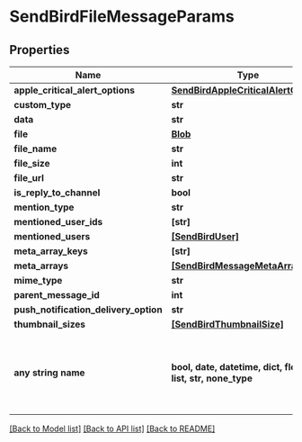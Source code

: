 # SendBirdFileMessageParams


## Properties
Name | Type | Description | Notes
------------ | ------------- | ------------- | -------------
**apple_critical_alert_options** | [**SendBirdAppleCriticalAlertOptions**](SendBirdAppleCriticalAlertOptions.md) |  | [optional] 
**custom_type** | **str** |  | [optional] 
**data** | **str** |  | [optional] 
**file** | [**Blob**](Blob.md) |  | [optional] 
**file_name** | **str** |  | [optional] 
**file_size** | **int** |  | [optional] 
**file_url** | **str** |  | [optional] 
**is_reply_to_channel** | **bool** |  | [optional] 
**mention_type** | **str** |  | [optional] 
**mentioned_user_ids** | **[str]** |  | [optional] 
**mentioned_users** | [**[SendBirdUser]**](SendBirdUser.md) |  | [optional] 
**meta_array_keys** | **[str]** |  | [optional] 
**meta_arrays** | [**[SendBirdMessageMetaArray]**](SendBirdMessageMetaArray.md) |  | [optional] 
**mime_type** | **str** |  | [optional] 
**parent_message_id** | **int** |  | [optional] 
**push_notification_delivery_option** | **str** |  | [optional] 
**thumbnail_sizes** | [**[SendBirdThumbnailSize]**](SendBirdThumbnailSize.md) |  | [optional] 
**any string name** | **bool, date, datetime, dict, float, int, list, str, none_type** | any string name can be used but the value must be the correct type | [optional]

[[Back to Model list]](../README.md#documentation-for-models) [[Back to API list]](../README.md#documentation-for-api-endpoints) [[Back to README]](../README.md)


